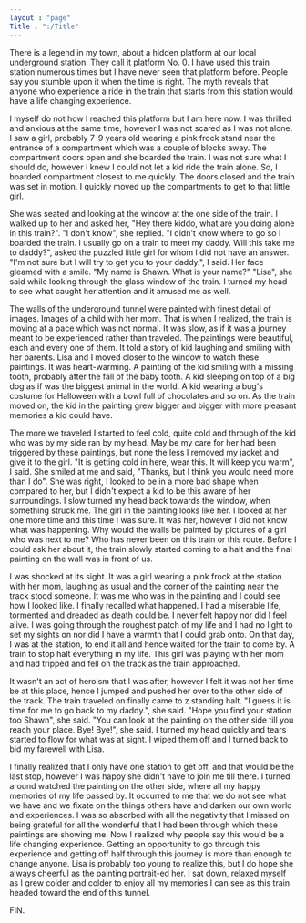 ```yaml
---
layout : "page"
Title : ":/Title"
---
```

There is a legend in my town, about a hidden platform at our local underground station. They call it platform No. 0. I have used this train station numerous times but I have never seen that platform before. People say you stumble upon it when the time is right. The myth reveals that anyone who experience a ride in the train that starts from this station would have a life changing experience. 



I myself do not how I reached this platform but I am here now. I was thrilled and anxious at the same time, however I was not scared as I was not alone. I saw a girl, probably 7-9 years old wearing a pink frock stand near the entrance of a compartment which was a couple of blocks away. The compartment doors open and she boarded the train. I was not sure what I should do, however I knew I could not let a kid ride the train alone. So, I boarded compartment closest to me quickly. The doors closed and the train was set in motion. I quickly moved up the compartments to get to that little girl. 



She was seated and looking at the window at the one side of the train. I walked up to her and asked her, "Hey there kiddo, what are you doing alone in this train?". "I don't know", she replied. "I didn't know where to go so I boarded the train. I usually go on a train to meet my daddy. Will this take me to daddy?", asked the puzzled little girl for whom I did not have an answer. "I'm not sure but I will try to get you to your daddy.", I said. Her face gleamed with a smile. "My name is Shawn. What is your name?" "Lisa", she said while looking through the glass window of the train. I turned my head to see what caught her attention and it amused me as well. 



The walls of the underground tunnel were painted with finest detail of images. Images of a child with her mom. That is when I realized, the train is moving at a pace which was not normal. It was slow, as if it was a journey meant to be experienced rather than traveled. The paintings were beautiful, each and every one of them. It told a story of kid laughing and smiling with her parents. Lisa and I moved closer to the window to watch these paintings. It was heart-warming. A painting of the kid smiling with a missing tooth, probably after the fall of the baby tooth. A kid sleeping on top of a big dog as if was the biggest animal in the world. A kid wearing a bug's costume for Halloween with a bowl full of chocolates and so on. As the train moved on, the kid in the painting grew bigger and bigger with more pleasant memories a kid could have. 



The more we traveled I started to feel cold, quite cold and through of the kid who was by my side ran by my head. May be my care for her had been triggered by these paintings, but none the less I removed my jacket and give it to the girl. "It is getting cold in here, wear this. It will keep you warm", I said. She smiled at me and said, "Thanks, but I think you would need more than I do". She was right, I looked to be in a more bad shape when compared to her, but I didn't expect a kid to be this aware of her surroundings. I slow turned my head back towards the window, when something struck me. The girl in the painting looks like her. I looked at her one more time and this time I was sure. It was her, however I did not know what was happening. Why would the walls be painted by pictures of a girl who was next to me? Who has never been on this train or this route. Before I could ask her about it, the train slowly started coming to a halt and the final painting on the wall was in front of us.



I was shocked at its sight. It was a girl wearing a pink frock at the station with her mom, laughing as usual and the corner of the painting near the track stood someone. It was me who was in the painting and I could see how I looked like. I finally recalled what happened. I had a miserable life, tormented and dreaded as death could be. I never felt happy nor did I feel alive. I was going through the roughest patch of my life and I had no light to set my sights on nor did I have a warmth that I could grab onto. On that day, I was at the station, to end it all and hence waited for the train to come by. A train to stop halt everything in my life. This girl was playing with her mom and had tripped and fell on the track as the train approached. 



It wasn't an act of heroism that I was after, however I felt it was not her time be at this place, hence I jumped and pushed her over to the other side of the track. The train traveled on finally came to z standing halt. "I guess it is time for me to go back to my daddy.", she said. "Hope you find your station too Shawn", she said. "You can look at the painting on the other side till you reach your place. Bye! Bye!", she said.  I turned my head quickly and tears started to flow for what was at sight. I wiped them off and I turned back to bid my farewell with Lisa. 



I finally realized that I only have one station to get off, and that would be the last stop, however I was happy she didn't have to join me till there. I turned around watched the painting on the other side, where all my happy memories of my life passed by. It occurred to me that we do not see what we have and we fixate on the things others have and darken our own world and experiences. I was so absorbed with all the negativity that I missed on being grateful for all the wonderful that I had been through which these paintings are showing me. Now I realized why people say this would be a life changing experience. Getting an opportunity to go through this experience and getting off half through this journey is more than enough to change anyone. Lisa is probably too young to realize this, but I do hope she always cheerful as the painting portrait-ed her. I sat down, relaxed myself as I grew colder and colder to enjoy all my memories I can see as this train headed toward the end of this tunnel.

FIN.

